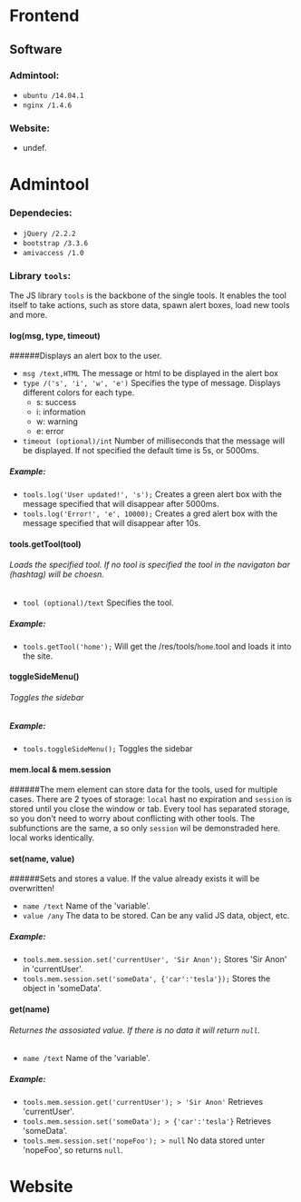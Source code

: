 # Frontend

## Software

### Admintool:
* ```ubuntu /14.04.1```
* ```nginx /1.4.6```

### Website:
* undef.

# Admintool
### Dependecies:
* ```jQuery /2.2.2```
* ```bootstrap /3.3.6```
* ```amivaccess /1.0```

### Library ```tools```:
The JS library ```tools``` is the backbone of the single tools. It enables the tool itself to take actions, such as store data, spawn alert boxes, load new tools and more.

#### log(msg, type, timeout)
######Displays an alert box to the user.
* ```msg /text,HTML``` The message or html to be displayed in the alert box
* ```type /('s', 'i', 'w', 'e')``` Specifies the type of message. Displays different colors for each type.
	* s: success
	* i: information
	* w: warning
	* e: error
* ```timeout (optional)/int``` Number of milliseconds that the message will be displayed. If not specified the default time is 5s, or 5000ms.
##### Example:
* ``` tools.log('User updated!', 's'); ``` Creates a green alert box with the message specified that will disappear after 5000ms.
* ``` tools.log('Error!', 'e', 10000); ``` Creates a gred alert box with the message specified that will disappear after 10s.

#### tools.getTool(tool)
###### Loads the specified tool. If no tool is specified the tool in the navigaton bar (hashtag) will be choesn.
* ```tool (optional)/text``` Specifies the tool.
##### Example:
* ``` tools.getTool('home'); ``` Will get the /res/tools/```home```.tool and loads it into the site.

#### toggleSideMenu()
###### Toggles the sidebar
##### Example:
* ```tools.toggleSideMenu();``` Toggles the sidebar

#### mem.local & mem.session
######The mem element can store data for the tools, used for multiple cases. There are 2 tyoes of storage: ```local``` hast no expiration and ```session``` is stored until you close the window or tab. Every tool has separated storage, so you don't need to worry about conflicting with other tools. The subfunctions are the same, a so only ```session``` wil be demonstraded here. local works identically.

#### set(name, value)
######Sets and stores a value. If the value already exists it will be overwritten!
* ```name /text``` Name of the 'variable'.
*  ```value /any``` The data to be stored. Can be any valid JS data, object, etc.

##### Example:
* ```tools.mem.session.set('currentUser', 'Sir Anon');``` Stores 'Sir Anon' in 'currentUser'.
* ```tools.mem.session.set('someData', {'car':'tesla'});``` Stores the object in 'someData'.

#### get(name)
###### Returnes the assosiated value. If there is no data it will return ```null```.
* ```name /text``` Name of the 'variable'.

##### Example:
* ```tools.mem.session.get('currentUser'); > 'Sir Anon'``` Retrieves 'currentUser'.
* ```tools.mem.session.set('someData'); > {'car':'tesla'}``` Retrieves 'someData'.
* ```tools.mem.session.set('nopeFoo'); > null``` No data stored unter 'nopeFoo', so returns ```null```.


# Website